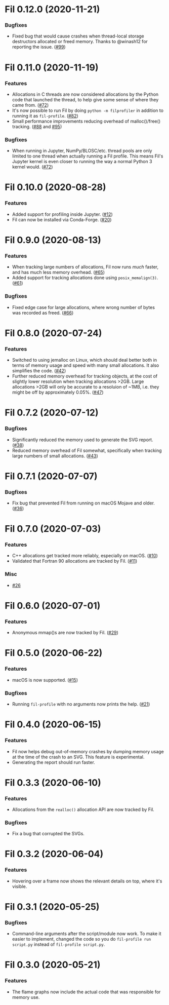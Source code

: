 # Fil 0.12.0 (2020-11-21)


### Bugfixes

- Fixed bug that would cause crashes when thread-local storage destructors allocated or freed memory. Thanks to @winash12 for reporting the issue. ([#99](https://github.com/pythonspeed/filprofiler/issues/99))


# Fil 0.11.0 (2020-11-19)

### Features

- Allocations in C threads are now considered allocations by the Python code that launched the thread, to help give some sense of where they came from. ([#72](https://github.com/pythonspeed/filprofiler/issues/72))
- It's now possible to run Fil by doing `python -m filprofiler` in addition to running it as `fil-profile`. ([#82](https://github.com/pythonspeed/filprofiler/issues/82))
- Small performance improvements reducing overhead of malloc()/free() tracking. ([#88](https://github.com/pythonspeed/filprofiler/issues/88) and [#95](https://github.com/pythonspeed/filprofiler/issues/95))


### Bugfixes

- When running in Jupyter, NumPy/BLOSC/etc. thread pools are only limited to one thread when actually running a Fil profile. This means Fil's Jupyter kernel is even closer to running the way a normal Python 3 kernel would. ([#72](https://github.com/pythonspeed/filprofiler/issues/72))


# Fil 0.10.0 (2020-08-28)


### Features

- Added support for profiling inside Jupyter. ([#12](https://github.com/pythonspeed/filprofiler/issues/12))
- Fil can now be installed via Conda-Forge. ([#20](https://github.com/pythonspeed/filprofiler/issues/20))


# Fil 0.9.0 (2020-08-13)


### Features

- When tracking large numbers of allocations, Fil now runs _much_ faster, and has much less memory overhead. ([#65](https://github.com/pythonspeed/filprofiler/issues/65))
- Added support for tracking allocations done using `posix_memalign(3)`. ([#61](https://github.com/pythonspeed/filprofiler/issues/61))

### Bugfixes

- Fixed edge case for large allocations, where wrong number of bytes was recorded as freed. ([#66](https://github.com/pythonspeed/filprofiler/issues/66))


# Fil 0.8.0 (2020-07-24)


### Features

- Switched to using jemalloc on Linux, which should deal better both in terms of memory usage and speed with many small allocations.
  It also simplifies the code. ([#42](https://github.com/pythonspeed/filprofiler/issues/42))
- Further reduced memory overhead for tracking objects, at the cost of slightly lower resolution when tracking allocations >2GB.
  Large allocations >2GB will only be accurate to a resoluion of ~1MB, i.e. they might be off by approximately 0.05%. ([#47](https://github.com/pythonspeed/filprofiler/issues/47))


# Fil 0.7.2 (2020-07-12)


### Bugfixes

- Significantly reduced the memory used to generate the SVG report. ([#38](https://github.com/pythonspeed/filprofiler/issues/38))
- Reduced memory overhead of Fil somewhat, specifically when tracking large numbers of small allocations. ([#43](https://github.com/pythonspeed/filprofiler/issues/43))


# Fil 0.7.1 (2020-07-07)


### Bugfixes

- Fix bug that prevented Fil from running on macOS Mojave and older. ([#36](https://github.com/pythonspeed/filprofiler/issues/36))


# Fil 0.7.0 (2020-07-03)


### Features

- C++ allocations get tracked more reliably, especially on macOS. ([#10](https://github.com/pythonspeed/filprofiler/issues/10))
- Validated that Fortran 90 allocations are tracked by Fil. ([#11](https://github.com/pythonspeed/filprofiler/issues/11))


### Misc

- [#26](https://github.com/pythonspeed/filprofiler/issues/26)


# Fil 0.6.0 (2020-07-01)


### Features

- Anonymous mmap()s are now tracked by Fil. ([#29](https://github.com/pythonspeed/filprofiler/issues/29))


# Fil 0.5.0 (2020-06-22)


### Features

- macOS is now supported. ([#15](https://github.com/pythonspeed/filprofiler/issues/15))


### Bugfixes

- Running `fil-profile` with no arguments now prints the help. ([#21](https://github.com/pythonspeed/filprofiler/issues/21))


# Fil 0.4.0 (2020-06-15)


### Features

- Fil now helps debug out-of-memory crashes by dumping memory usage at the time of the crash to an SVG. This feature is experimental.
- Generating the report should run faster.


# Fil 0.3.3 (2020-06-10)


### Features

- Allocations from the `realloc()` allocation API are now tracked by Fil.


### Bugfixes

- Fix a bug that corrupted the SVGs.


# Fil 0.3.2 (2020-06-04)

### Features

- Hovering over a frame now shows the relevant details on top, where it's visible.


# Fil 0.3.1 (2020-05-25)


### Bugfixes

- Command-line arguments after the script/module now work. To make it easier to implement, changed the code so you do `fil-profile run script.py` instead of `fil-profile script.py`.


# Fil 0.3.0 (2020-05-21)


### Features

- The flame graphs now include the actual code that was responsible for memory use.
